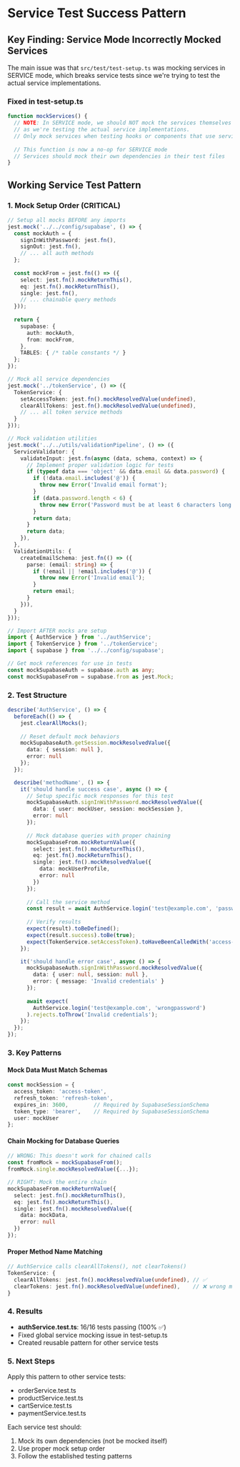 # Service Test Success Pattern

## Key Finding: Service Mode Incorrectly Mocked Services

The main issue was that `src/test/test-setup.ts` was mocking services in SERVICE mode, which breaks service tests since we're trying to test the actual service implementations.

### Fixed in test-setup.ts

```typescript
function mockServices() {
  // NOTE: In SERVICE mode, we should NOT mock the services themselves
  // as we're testing the actual service implementations.
  // Only mock services when testing hooks or components that use services.
  
  // This function is now a no-op for SERVICE mode
  // Services should mock their own dependencies in their test files
}
```

## Working Service Test Pattern

### 1. Mock Setup Order (CRITICAL)

```typescript
// Setup all mocks BEFORE any imports
jest.mock('../../config/supabase', () => {
  const mockAuth = {
    signInWithPassword: jest.fn(),
    signOut: jest.fn(),
    // ... all auth methods
  };
  
  const mockFrom = jest.fn(() => ({
    select: jest.fn().mockReturnThis(),
    eq: jest.fn().mockReturnThis(),
    single: jest.fn(),
    // ... chainable query methods
  }));
  
  return {
    supabase: {
      auth: mockAuth,
      from: mockFrom,
    },
    TABLES: { /* table constants */ }
  };
});

// Mock all service dependencies
jest.mock('../tokenService', () => ({
  TokenService: {
    setAccessToken: jest.fn().mockResolvedValue(undefined),
    clearAllTokens: jest.fn().mockResolvedValue(undefined),
    // ... all token service methods
  }
}));

// Mock validation utilities
jest.mock('../../utils/validationPipeline', () => ({
  ServiceValidator: {
    validateInput: jest.fn(async (data, schema, context) => {
      // Implement proper validation logic for tests
      if (typeof data === 'object' && data.email && data.password) {
        if (!data.email.includes('@')) {
          throw new Error('Invalid email format');
        }
        if (data.password.length < 6) {
          throw new Error('Password must be at least 6 characters long');
        }
        return data;
      }
      return data;
    }),
  },
  ValidationUtils: {
    createEmailSchema: jest.fn(() => ({
      parse: (email: string) => {
        if (!email || !email.includes('@')) {
          throw new Error('Invalid email');
        }
        return email;
      }
    })),
  }
}));

// Import AFTER mocks are setup
import { AuthService } from '../authService';
import { TokenService } from '../tokenService';
import { supabase } from '../../config/supabase';

// Get mock references for use in tests
const mockSupabaseAuth = supabase.auth as any;
const mockSupabaseFrom = supabase.from as jest.Mock;
```

### 2. Test Structure

```typescript
describe('AuthService', () => {
  beforeEach(() => {
    jest.clearAllMocks();
    
    // Reset default mock behaviors
    mockSupabaseAuth.getSession.mockResolvedValue({
      data: { session: null },
      error: null
    });
  });

  describe('methodName', () => {
    it('should handle success case', async () => {
      // Setup specific mock responses for this test
      mockSupabaseAuth.signInWithPassword.mockResolvedValue({
        data: { user: mockUser, session: mockSession },
        error: null
      });
      
      // Mock database queries with proper chaining
      mockSupabaseFrom.mockReturnValue({
        select: jest.fn().mockReturnThis(),
        eq: jest.fn().mockReturnThis(),
        single: jest.fn().mockResolvedValue({
          data: mockUserProfile,
          error: null
        })
      });
      
      // Call the service method
      const result = await AuthService.login('test@example.com', 'password123');
      
      // Verify results
      expect(result).toBeDefined();
      expect(result.success).toBe(true);
      expect(TokenService.setAccessToken).toHaveBeenCalledWith('access-token');
    });

    it('should handle error case', async () => {
      mockSupabaseAuth.signInWithPassword.mockResolvedValue({
        data: { user: null, session: null },
        error: { message: 'Invalid credentials' }
      });
      
      await expect(
        AuthService.login('test@example.com', 'wrongpassword')
      ).rejects.toThrow('Invalid credentials');
    });
  });
});
```

### 3. Key Patterns

#### Mock Data Must Match Schemas
```typescript
const mockSession = {
  access_token: 'access-token',
  refresh_token: 'refresh-token',
  expires_in: 3600,        // Required by SupabaseSessionSchema
  token_type: 'bearer',    // Required by SupabaseSessionSchema
  user: mockUser
};
```

#### Chain Mocking for Database Queries
```typescript
// WRONG: This doesn't work for chained calls
const fromMock = mockSupabaseFrom();
fromMock.single.mockResolvedValue({...});

// RIGHT: Mock the entire chain
mockSupabaseFrom.mockReturnValue({
  select: jest.fn().mockReturnThis(),
  eq: jest.fn().mockReturnThis(),
  single: jest.fn().mockResolvedValue({
    data: mockData,
    error: null
  })
});
```

#### Proper Method Name Matching
```typescript
// AuthService calls clearAllTokens(), not clearTokens()
TokenService: {
  clearAllTokens: jest.fn().mockResolvedValue(undefined), // ✅
  clearTokens: jest.fn().mockResolvedValue(undefined),    // ❌ wrong method
}
```

### 4. Results

- **authService.test.ts**: 16/16 tests passing (100% ✅)
- Fixed global service mocking issue in test-setup.ts
- Created reusable pattern for other service tests

### 5. Next Steps

Apply this pattern to other service tests:
- orderService.test.ts
- productService.test.ts  
- cartService.test.ts
- paymentService.test.ts

Each service test should:
1. Mock its own dependencies (not be mocked itself)
2. Use proper mock setup order
3. Follow the established testing patterns
